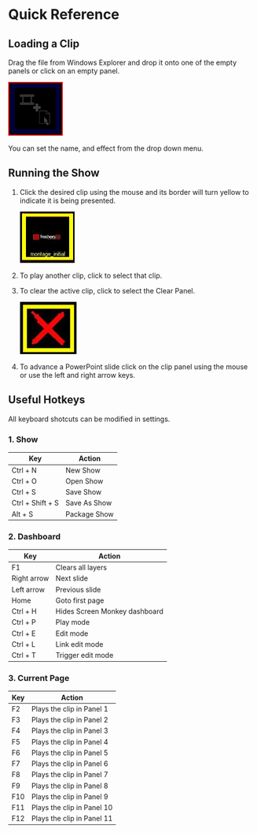 # Quick Reference

## Loading a Clip

Drag the file from Windows Explorer and drop it onto one of the empty panels or click on an empty panel.

![](../images/img_170.jpg)

You can set the name, and effect from the drop down menu.

## Running the Show

1.  Click the desired clip using the mouse and its border will turn yellow to indicate it is being presented.  
      
    ![](../images/img_171.jpg)  
    
2.  To play another clip, click to select that clip.
    
3.  To clear the active clip, click to select the Clear Panel.  
      
    ![](../images/img_172.jpg)
    
4.  To advance a PowerPoint slide click on the clip panel using the mouse or use the left and right arrow keys.

## Useful Hotkeys

All keyboard shotcuts can be modified in settings.

### 1. Show

|Key|Action                                                 |
|---|-------------------------------------------------------|
|Ctrl + N|New Show                                          |
|Ctrl + O|Open Show|
|Ctrl + S|Save Show|
|Ctrl + Shift + S|Save As Show|
|Alt +  S|Package Show|
    
### 2. Dashboard

|Key|Action                                                 |
|---|-------------------------------------------------------|
|F1|Clears all layers|
|Right arrow|Next slide|
|Left arrow|Previous slide|
|Home|Goto first page|
|Ctrl + H|Hides Screen Monkey dashboard|
|Ctrl + P|Play mode|
|Ctrl + E|Edit mode|
|Ctrl + L|Link edit mode|
|Ctrl + T|Trigger edit mode|

### 3. Current Page
    
|Key|Action                                                 |
|---|-------------------------------------------------------|
|F2|Plays the clip in Panel 1|
|F3|Plays the clip in Panel 2|
|F4|Plays the clip in Panel 3|
|F5|Plays the clip in Panel 4|
|F6|Plays the clip in Panel 5|
|F7|Plays the clip in Panel 6|
|F8|Plays the clip in Panel 7|
|F9|Plays the clip in Panel 8|
|F10|Plays the clip in Panel 9|
|F11|Plays the clip in Panel 10|
|F12|Plays the clip in Panel 11|
